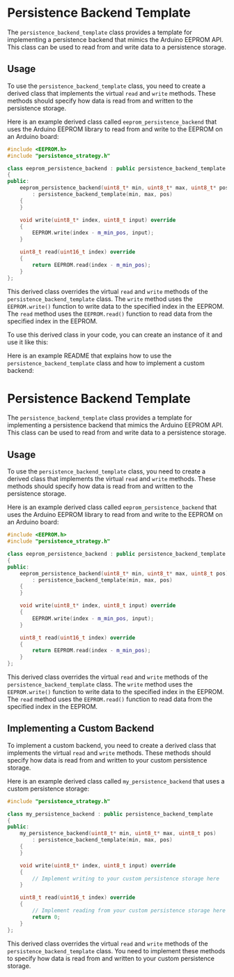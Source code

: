 # Persistence Backend Template

The `persistence_backend_template` class provides a template for implementing a persistence backend that mimics the Arduino EEPROM API. This class can be used to read from and write data to a persistence storage.

## Usage

To use the `persistence_backend_template` class, you need to create a derived class that implements the virtual `read` and `write` methods. These methods should specify how data is read from and written to the persistence storage.

Here is an example derived class called `eeprom_persistence_backend` that uses the Arduino EEPROM library to read from and write to the EEPROM on an Arduino board:

```c++
#include <EEPROM.h>
#include "persistence_strategy.h"

class eeprom_persistence_backend : public persistence_backend_template
{
public:
    eeprom_persistence_backend(uint8_t* min, uint8_t* max, uint8_t* pos)
        : persistence_backend_template(min, max, pos)
    {
    }

    void write(uint8_t* index, uint8_t input) override
    {
        EEPROM.write(index - m_min_pos, input);
    }

    uint8_t read(uint16_t index) override
    {
        return EEPROM.read(index - m_min_pos);
    }
};
```

This derived class overrides the virtual `read` and `write` methods of the `persistence_backend_template` class. The `write` method uses the `EEPROM.write()` function to write data to the specified index in the EEPROM. The `read` method uses the `EEPROM.read()` function to read data from the specified index in the EEPROM.

To use this derived class in your code, you can create an instance of it and use it like this:


Here is an example README that explains how to use the `persistence_backend_template` class and how to implement a custom backend:

# Persistence Backend Template

The `persistence_backend_template` class provides a template for implementing a persistence backend that mimics the Arduino EEPROM API. This class can be used to read from and write data to a persistence storage.

## Usage

To use the `persistence_backend_template` class, you need to create a derived class that implements the virtual `read` and `write` methods. These methods should specify how data is read from and written to the persistence storage.

Here is an example derived class called `eeprom_persistence_backend` that uses the Arduino EEPROM library to read from and write to the EEPROM on an Arduino board:

```c++
#include <EEPROM.h>
#include "persistence_strategy.h"

class eeprom_persistence_backend : public persistence_backend_template
{
public:
    eeprom_persistence_backend(uint8_t* min, uint8_t* max, uint8_t pos)
        : persistence_backend_template(min, max, pos)
    {
    }

    void write(uint8_t* index, uint8_t input) override
    {
        EEPROM.write(index - m_min_pos, input);
    }

    uint8_t read(uint16_t index) override
    {
        return EEPROM.read(index - m_min_pos);
    }
};
```

This derived class overrides the virtual `read` and `write` methods of the `persistence_backend_template` class. The `write` method uses the `EEPROM.write()` function to write data to the specified index in the EEPROM. The `read` method uses the `EEPROM.read()` function to read data from the specified index in the EEPROM.

## Implementing a Custom Backend

To implement a custom backend, you need to create a derived class that implements the virtual `read` and `write` methods. These methods should specify how data is read from and written to your custom persistence storage.

Here is an example derived class called `my_persistence_backend` that uses a custom persistence storage:

```c++
#include "persistence_strategy.h"

class my_persistence_backend : public persistence_backend_template
{
public:
    my_persistence_backend(uint8_t* min, uint8_t* max, uint8_t pos)
        : persistence_backend_template(min, max, pos)
    {
    }

    void write(uint8_t* index, uint8_t input) override
    {
        // Implement writing to your custom persistence storage here
    }

    uint8_t read(uint16_t index) override
    {
        // Implement reading from your custom persistence storage here
        return 0;
    }
};
```

This derived class overrides the virtual `read` and `write` methods of the `persistence_backend_template` class. You need to implement these methods to specify how data is read from and written to your custom persistence storage.